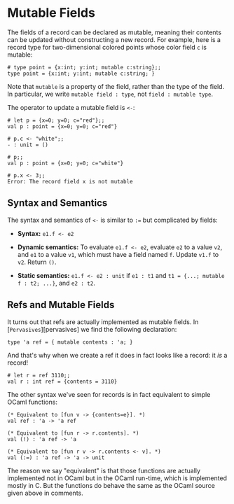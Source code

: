 # Mutable Fields

The fields of a record can be declared as mutable, meaning their contents can be 
updated without constructing a new record.  For example, here is a record type
for two-dimensional colored points whose color field `c` is mutable:
```
# type point = {x:int; y:int; mutable c:string};;
type point = {x:int; y:int; mutable c:string; }
```
Note that `mutable` is a property of the field, rather than the type of the field.
In particular, we write `mutable field : type`, not `field : mutable type`.

The operator to update a mutable field is `<-`:
```
# let p = {x=0; y=0; c="red"};;
val p : point = {x=0; y=0; c="red"}

# p.c <- "white";;
- : unit = ()

# p;;
val p : point = {x=0; y=0; c="white"}

# p.x <- 3;;
Error: The record field x is not mutable
```

## Syntax and Semantics

The syntax and semantics of `<-` is similar to `:=` but complicated by fields:

* **Syntax:** `e1.f <- e2`

* **Dynamic semantics:**  To evaluate `e1.f <- e2`, evaluate `e2` to a value `v2`,
  and `e1` to a value `v1`, which must have a field named `f`.  Update `v1.f`
  to `v2`.  Return `()`.
  
* **Static semantics:** `e1.f <- e2 : unit` if `e1 : t1` and 
  `t1 = {...; mutable f : t2; ...}`, and `e2 : t2`.
  
## Refs and Mutable Fields

It turns out that refs are actually implemented as mutable fields.  In 
[`Pervasives`][pervasives] we find the following declaration:
```
type 'a ref = { mutable contents : 'a; }
```
And that's why when we create a ref it does in fact looks like a record: 
it *is* a record!
```
# let r = ref 3110;;
val r : int ref = {contents = 3110}
```

The other syntax we've seen for records is in fact equivalent to simple OCaml functions:
```
(* Equivalent to [fun v -> {contents=e}]. *)
val ref : 'a -> 'a ref

(* Equivalent to [fun r -> r.contents]. *)
val (!) : 'a ref -> 'a

(* Equivalent to [fun r v -> r.contents <- v]. *)
val (:=) : 'a ref -> 'a -> unit
```
The reason we say "equivalent" is that those functions are actually
implemented not in OCaml but in the OCaml run-time, which is implemented
mostly in C. But the functions do behave the same as the OCaml source
given above in comments.
